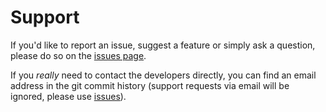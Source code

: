 # Support

If you'd like to report an issue, suggest a feature or simply ask a question, please do
so on the [issues page](https://github.com/ClaudiuGeorgiu/PlaystoreDownloader/issues).

If you *really* need to contact the developers directly, you can find an email address
in the git commit history (support requests via email will be ignored, please use
[issues](https://github.com/ClaudiuGeorgiu/PlaystoreDownloader/issues)).
